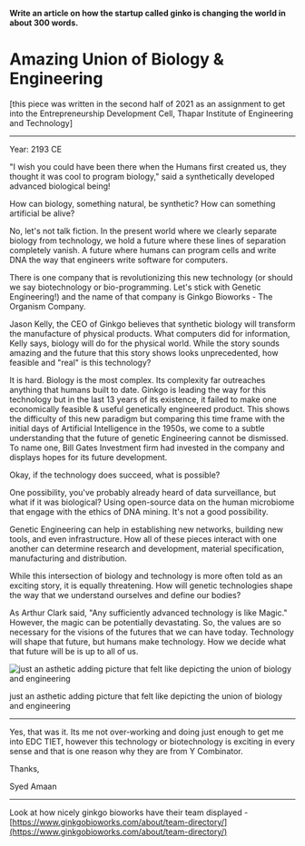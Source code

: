 **Write an article on how the startup called ginko is changing the world in about 300 words.** 

# Amazing Union of Biology & Engineering

[this piece was written in the second half of 2021 as an assignment to get into the Entrepreneurship Development Cell, Thapar Institute of Engineering and Technology]

---

Year: 2193 CE 

"I wish you could have been there when the Humans first created us, they thought it was cool to program biology," said a synthetically developed advanced biological being!

How can biology, something natural, be synthetic? How can something artificial be alive? 

No, let's not talk fiction. In the present world where we clearly separate biology from technology, we hold a future where these lines of separation completely vanish. A future where humans can program cells and write DNA the way that engineers write software for computers.

There is one company that is revolutionizing this new technology (or should we say biotechnology or bio-programming. Let's stick with Genetic Engineering!) and the name of that company is Ginkgo Bioworks - The Organism Company. 

Jason Kelly, the CEO of Ginkgo believes that synthetic biology will transform the manufacture of physical products. What computers did for information, Kelly says, biology will do for the physical world. While the story sounds amazing and the future that this story shows looks unprecedented, how feasible and "real" is this technology?

It is hard. Biology is the most complex. Its complexity far outreaches anything that humans built to date. Ginkgo is leading the way for this technology but in the last 13 years of its existence, it failed to make one economically feasible & useful genetically engineered product. This shows the difficulty of this new paradigm but comparing this time frame with the initial days of Artificial Intelligence in the 1950s, we come to a subtle understanding that the future of genetic Engineering cannot be dismissed. To name one, Bill Gates Investment firm had invested in the company and displays hopes for its future development. 

Okay, if the technology does succeed, what is possible?

One possibility, you've probably already heard of data surveillance, but what if it was biological? Using open-source data on the human microbiome that engage with the ethics of DNA mining. It's not a good possibility. 

Genetic Engineering can help in establishing new networks, building new tools, and even infrastructure. How all of these pieces interact with one another can determine research and development, material specification, manufacturing and distribution.

While this intersection of biology and technology is more often told as an exciting story, it is equally threatening. How will genetic technologies shape the way that we understand ourselves and define our bodies?

As Arthur Clark said, "Any sufficiently advanced technology is like Magic." However, the magic can be potentially devastating. So, the values are so necessary for the visions of the futures that we can have today. Technology will shape that future, but humans make technology. How we decide what that future will be is up to all of us.

![just an asthetic adding picture that felt like depicting the union of biology and engineering]()

just an asthetic adding picture that felt like depicting the union of biology and engineering

---

Yes, that was it. Its me not over-working and doing just enough to get me into EDC TIET, however this technology or biotechnology is exciting in every sense and that is one reason why they are from Y Combinator. 

Thanks, 

Syed Amaan

---

Look at how nicely ginkgo bioworks have their team displayed - [https://www.ginkgobioworks.com/about/team-directory/](https://www.ginkgobioworks.com/about/team-directory/)
